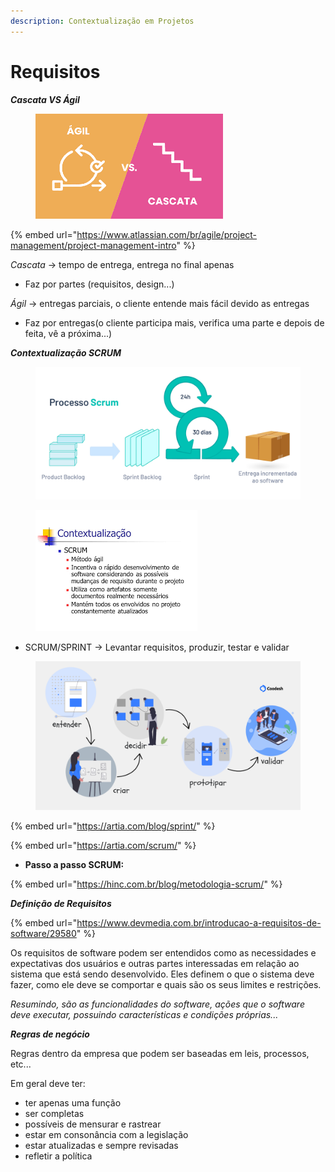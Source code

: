 ```yaml
---
description: Contextualização em Projetos
---
```


# Requisitos

_**Cascata VS Ágil**_

<figure><img src=".gitbook/assets/image (3).png" alt=""><figcaption></figcaption></figure>

{% embed url="https://www.atlassian.com/br/agile/project-management/project-management-intro" %}

_Cascata_ -> tempo de entrega, entrega no final apenas

* Faz por partes (requisitos, design...)

_Ágil_ -> entregas parciais, o cliente entende mais fácil devido as entregas

* Faz por entregas(o cliente participa mais, verifica uma parte e depois de feita, vê a próxima...)

_**Contextualização SCRUM**_

<figure><img src=".gitbook/assets/image (1).png" alt="" width="563"><figcaption></figcaption></figure>

<figure><img src=".gitbook/assets/image (1) (1).png" alt=""><figcaption></figcaption></figure>

* SCRUM/SPRINT -> Levantar requisitos, produzir, testar e validar

<figure><img src=".gitbook/assets/image (2).png" alt="" width="563"><figcaption></figcaption></figure>

{% embed url="https://artia.com/blog/sprint/" %}

{% embed url="https://artia.com/scrum/" %}

* **Passo a passo SCRUM:**

{% embed url="https://hinc.com.br/blog/metodologia-scrum/" %}

_**Definição de Requisitos**_

{% embed url="https://www.devmedia.com.br/introducao-a-requisitos-de-software/29580" %}

Os requisitos de software podem ser entendidos como as necessidades e expectativas dos usuários e outras partes interessadas em relação ao sistema que está sendo desenvolvido. Eles definem o que o sistema deve fazer, como ele deve se comportar e quais são os seus limites e restrições.

_Resumindo, são as funcionalidades do software, ações que o software deve executar, possuindo características e condições próprias..._



_**Regras de negócio**_

Regras dentro da empresa que podem ser baseadas em leis, processos, etc...

Em geral deve ter:

* ter apenas uma função
* ser completas
* possíveis de mensurar e rastrear
* estar em consonância com a legislação
* estar atualizadas e sempre revisadas
* refletir a política
